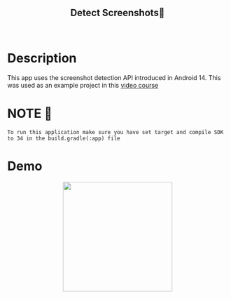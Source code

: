 <h2 align="center">Detect Screenshots📸</h2></br>

# Description
This app uses the screenshot detection API introduced in Android 14. This was used as an example project in this [video course](https://youtu.be/TCygnOOd_j0)

# NOTE 🚨
``
To run this application make sure you have set target and compile SDK to 34 in the build.gradle(:app) file
``

# Demo
<p align="center">
<img src="https://github.com/Breens-Mbaka/Searchable-Dropdown-Menu-Jetpack-Compose/assets/72180010/038a257b-4ebb-43c1-a45d-df9dde135bd8" width="250"/>
</p>